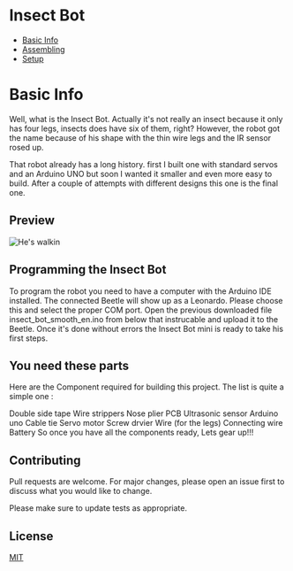  # Insect Bot
 * [Basic Info](#basic-info)
* [Assembling](#assembling)
* [Setup](#setup)

# Basic Info
Well, what is the Insect Bot. Actually it's not really an insect because it only has four legs, insects does have six of them, right? However, the robot got the name because of his shape with the thin wire legs and the IR sensor rosed up.


That robot already has a long history. first I built one with standard servos and an Arduino UNO but soon I wanted it smaller and even more easy to build. After a couple of attempts with different designs this one is the final one.

## Preview
![He's walkin](kvbxss/Insect-Bot/ezgif.com-video-to-gif.gif)


## Programming the Insect Bot

To program the robot you need to have a computer with the Arduino IDE installed. 
The connected Beetle will show up as a Leonardo. Please choose this and select the proper COM port.
Open the previous downloaded file insect_bot_smooth_en.ino from below that instrucable and upload it to the Beetle.
Once it's done without errors the Insect Bot mini is ready to take his first steps.

## You need these parts
Here are the Component required for building this project. The list is quite a simple one :

Double side tape
Wire strippers
Nose plier
PCB
Ultrasonic sensor
Arduino uno
Cable tie
Servo motor
Screw drvier
Wire (for the legs)
Connecting wire
Battery
So once you have all the components ready, Lets gear up!!!


## Contributing
Pull requests are welcome. For major changes, please open an issue first to discuss what you would like to change.

Please make sure to update tests as appropriate.

## License
[MIT](https://choosealicense.com/licenses/mit/)
